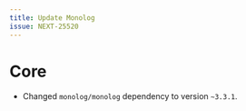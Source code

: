 ```yaml
---
title: Update Monolog
issue: NEXT-25520
---
```

# Core
* Changed `monolog/monolog` dependency to version `~3.3.1`.
